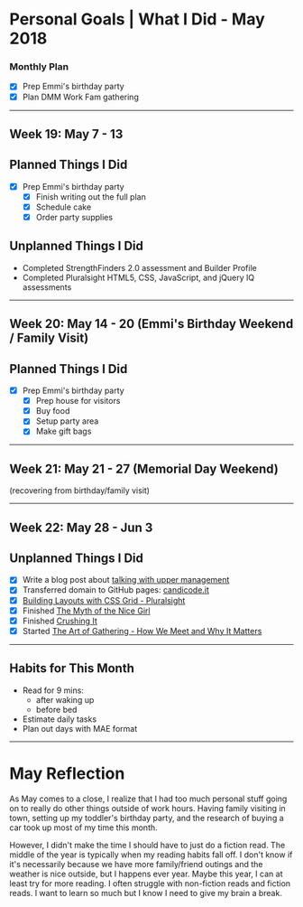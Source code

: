 Personal Goals | What I Did - May 2018
==============

### Monthly Plan
- [x] Prep Emmi's birthday party
- [x] Plan DMM Work Fam gathering

---

## Week 19: May 7 - 13

## Planned Things I Did
- [x] Prep Emmi's birthday party
  - [x] Finish writing out the full plan
  - [x] Schedule cake
  - [x] Order party supplies
  
## Unplanned Things I Did  
- Completed StrengthFinders 2.0 assessment and Builder Profile
- Completed Pluralsight HTML5, CSS, JavaScript, and jQuery IQ assessments
---

## Week 20: May 14 - 20 (Emmi's Birthday Weekend / Family Visit)

## Planned Things I Did
- [x] Prep Emmi's birthday party
  - [x] Prep house for visitors
  - [x] Buy food 
  - [x] Setup party area
  - [x] Make gift bags

---

## Week 21: May 21 - 27 (Memorial Day Weekend)

(recovering from birthday/family visit)

---

## Week 22: May 28 - Jun 3
  
## Unplanned Things I Did
- [x] Write a blog post about [talking with upper management](http://candicode.it/upper-management)
- [x] Transferred domain to GitHub pages: [candicode.it](http://candicode.it/)
- [x] [Building Layouts with CSS Grid - Pluralsight](https://app.pluralsight.com/library/courses/building-layouts-css-grid/table-of-contents)
- [x] Finished [The Myth of the Nice Girl](https://www.goodreads.com/book/show/35721133-the-myth-of-the-nice-girl)
- [x] Finished [Crushing It](https://www.goodreads.com/book/show/36045512-crushing-it)
- [x] Started [The Art of Gathering - How We Meet and Why It Matters](https://www.goodreads.com/book/show/37424706-the-art-of-gathering)

---

## Habits for This Month
- Read for 9 mins: 
  - after waking up
  - before bed
- Estimate daily tasks
- Plan out days with MAE format

---


# May Reflection
As May comes to a close, I realize that I had too much personal stuff going on to really do other things outside of work hours. Having family visiting in town, setting up my toddler's birthday party, and the research of buying a car took up most of my time this month. 

However, I didn't make the time I should have to just do a fiction read. The middle of the year is typically when my reading habits fall off. I don't know if it's necessarily because we have more family/friend outings and the weather is nice outside, but I happens ever year. Maybe this year, I can at least try for more reading. I often struggle with non-fiction reads and fiction reads. I want to learn so much but I know I need to give my brain a break. 
